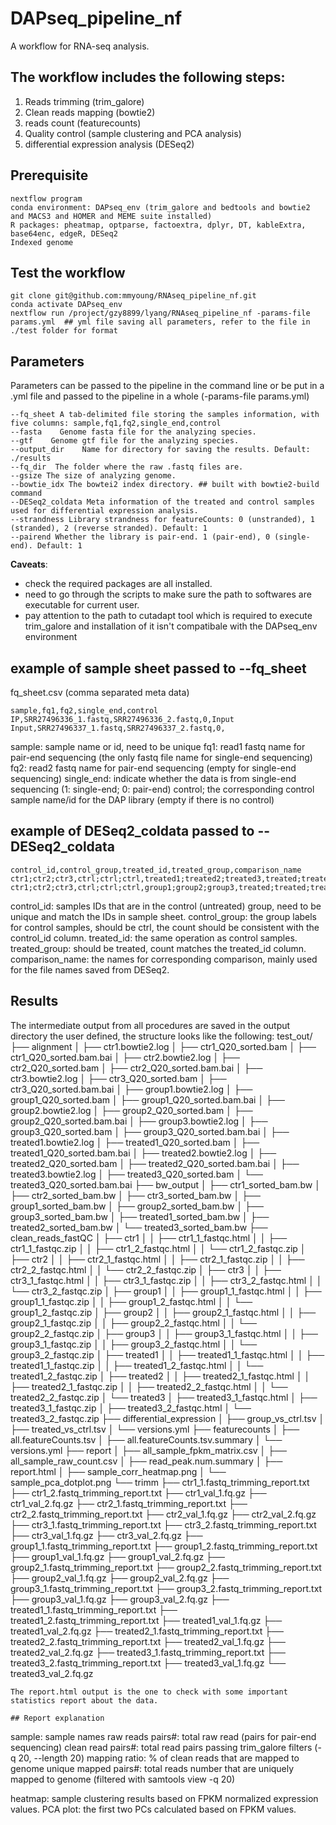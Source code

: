 # DAPseq_pipeline_nf
A workflow for RNA-seq analysis.

## The workflow includes the following steps:
1. Reads trimming (trim_galore)
2. Clean reads mapping (bowtie2)
3. reads count (featurecounts)
4. Quality control (sample clustering and PCA analysis)
5. differential expression analysis (DESeq2)

## Prerequisite
```
nextflow program
conda environment: DAPseq_env (trim_galore and bedtools and bowtie2 and MACS3 and HOMER and MEME suite installed)
R packages: pheatmap, optparse, factoextra, dplyr, DT, kableExtra, base64enc, edgeR, DESeq2
Indexed genome

```

## Test the workflow
```
git clone git@github.com:mmyoung/RNAseq_pipeline_nf.git
conda activate DAPseq_env
nextflow run /project/gzy8899/lyang/RNAseq_pipeline_nf -params-file params.yml  ## yml file saving all parameters, refer to the file in ./test folder for format

```

## Parameters

Parameters can be passed to the pipeline in the command line or be put in a .yml file and passed to the pipeline in a whole (-params-file params.yml)
```
--fq_sheet A tab-delimited file storing the samples information, with five columns: sample,fq1,fq2,single_end,control
--fasta    Genome fasta file for the analyzing species.
--gtf    Genome gtf file for the analyzing species.
--output_dir    Name for directory for saving the results. Default: ./results
--fq_dir  The folder where the raw .fastq files are.
--gsize The size of analyzing genome.
--bowtie_idx The bowtei2 index directory. ## built with bowtie2-build command
--DESeq2_coldata Meta information of the treated and control samples used for differential expression analysis.
--strandness Library strandness for featureCounts: 0 (unstranded), 1 (stranded), 2 (reverse stranded). Default: 1
--pairend Whether the library is pair-end. 1 (pair-end), 0 (single-end). Default: 1
```

**Caveats**:
* check the required packages are all installed.
* need to go through the scripts to make sure the path to softwares are executable for current user.
* pay attention to the path to cutadapt tool which is required to execute trim_galore and installation of it isn't compatibale with the DAPseq_env environment

## example of sample sheet passed to --fq_sheet
fq_sheet.csv (comma separated meta data)
```
sample,fq1,fq2,single_end,control
IP,SRR27496336_1.fastq,SRR27496336_2.fastq,0,Input
Input,SRR27496337_1.fastq,SRR27496337_2.fastq,0,
```
sample: sample name or id, need to be unique
fq1: read1 fastq name for pair-end sequencing (the only fastq file name for single-end sequencing)
fq2: read2 fastq name for pair-end sequencing (empty for single-end sequencing)
single_end: indicate whether the data is from single-end sequencing (1: single-end; 0: pair-end)
control; the corresponding control sample name/id for the DAP library (empty if there is no control)

## example of DESeq2_coldata passed to --DESeq2_coldata
```
control_id,control_group,treated_id,treated_group,comparison_name
ctr1;ctr2;ctr3,ctrl;ctrl;ctrl,treated1;treated2;treated3,treated;treated;treated,treated_vs_ctrl
ctr1;ctr2;ctr3,ctrl;ctrl;ctrl,group1;group2;group3,treated;treated;treated,group_vs_ctrl
```
control_id: samples IDs that are in the control (untreated) group, need to be unique and match the IDs in sample sheet.
control_group: the group labels for control samples, should be ctrl, the count should be consistent with the control_id column.
treated_id: the same operation as control samples.
treated_group: should be treated, count matches the treated_id column.
comparison_name: the names for corresponding comparison, mainly used for the file names saved from DESeq2.

## Results 
The intermediate output from all procedures are saved in the output directory the user defined, the structure looks like the following:
test_out/
├── alignment
│   ├── ctr1.bowtie2.log
│   ├── ctr1_Q20_sorted.bam
│   ├── ctr1_Q20_sorted.bam.bai
│   ├── ctr2.bowtie2.log
│   ├── ctr2_Q20_sorted.bam
│   ├── ctr2_Q20_sorted.bam.bai
│   ├── ctr3.bowtie2.log
│   ├── ctr3_Q20_sorted.bam
│   ├── ctr3_Q20_sorted.bam.bai
│   ├── group1.bowtie2.log
│   ├── group1_Q20_sorted.bam
│   ├── group1_Q20_sorted.bam.bai
│   ├── group2.bowtie2.log
│   ├── group2_Q20_sorted.bam
│   ├── group2_Q20_sorted.bam.bai
│   ├── group3.bowtie2.log
│   ├── group3_Q20_sorted.bam
│   ├── group3_Q20_sorted.bam.bai
│   ├── treated1.bowtie2.log
│   ├── treated1_Q20_sorted.bam
│   ├── treated1_Q20_sorted.bam.bai
│   ├── treated2.bowtie2.log
│   ├── treated2_Q20_sorted.bam
│   ├── treated2_Q20_sorted.bam.bai
│   ├── treated3.bowtie2.log
│   ├── treated3_Q20_sorted.bam
│   └── treated3_Q20_sorted.bam.bai
├── bw_output
│   ├── ctr1_sorted_bam.bw
│   ├── ctr2_sorted_bam.bw
│   ├── ctr3_sorted_bam.bw
│   ├── group1_sorted_bam.bw
│   ├── group2_sorted_bam.bw
│   ├── group3_sorted_bam.bw
│   ├── treated1_sorted_bam.bw
│   ├── treated2_sorted_bam.bw
│   └── treated3_sorted_bam.bw
├── clean_reads_fastQC
│   ├── ctr1
│   │   ├── ctr1_1_fastqc.html
│   │   ├── ctr1_1_fastqc.zip
│   │   ├── ctr1_2_fastqc.html
│   │   └── ctr1_2_fastqc.zip
│   ├── ctr2
│   │   ├── ctr2_1_fastqc.html
│   │   ├── ctr2_1_fastqc.zip
│   │   ├── ctr2_2_fastqc.html
│   │   └── ctr2_2_fastqc.zip
│   ├── ctr3
│   │   ├── ctr3_1_fastqc.html
│   │   ├── ctr3_1_fastqc.zip
│   │   ├── ctr3_2_fastqc.html
│   │   └── ctr3_2_fastqc.zip
│   ├── group1
│   │   ├── group1_1_fastqc.html
│   │   ├── group1_1_fastqc.zip
│   │   ├── group1_2_fastqc.html
│   │   └── group1_2_fastqc.zip
│   ├── group2
│   │   ├── group2_1_fastqc.html
│   │   ├── group2_1_fastqc.zip
│   │   ├── group2_2_fastqc.html
│   │   └── group2_2_fastqc.zip
│   ├── group3
│   │   ├── group3_1_fastqc.html
│   │   ├── group3_1_fastqc.zip
│   │   ├── group3_2_fastqc.html
│   │   └── group3_2_fastqc.zip
│   ├── treated1
│   │   ├── treated1_1_fastqc.html
│   │   ├── treated1_1_fastqc.zip
│   │   ├── treated1_2_fastqc.html
│   │   └── treated1_2_fastqc.zip
│   ├── treated2
│   │   ├── treated2_1_fastqc.html
│   │   ├── treated2_1_fastqc.zip
│   │   ├── treated2_2_fastqc.html
│   │   └── treated2_2_fastqc.zip
│   └── treated3
│       ├── treated3_1_fastqc.html
│       ├── treated3_1_fastqc.zip
│       ├── treated3_2_fastqc.html
│       └── treated3_2_fastqc.zip
├── differential_expression
│   ├── group_vs_ctrl.tsv
│   ├── treated_vs_ctrl.tsv
│   └── versions.yml
├── featurecounts
│   ├── all.featureCounts.tsv
│   ├── all.featureCounts.tsv.summary
│   └── versions.yml
├── report
│   ├── all_sample_fpkm_matrix.csv
│   ├── all_sample_raw_count.csv
│   ├── read_peak.num.summary
│   ├── report.html
│   ├── sample_corr_heatmap.png
│   └── sample_pca_dotplot.png
└── trimm
    ├── ctr1_1.fastq_trimming_report.txt
    ├── ctr1_2.fastq_trimming_report.txt
    ├── ctr1_val_1.fq.gz
    ├── ctr1_val_2.fq.gz
    ├── ctr2_1.fastq_trimming_report.txt
    ├── ctr2_2.fastq_trimming_report.txt
    ├── ctr2_val_1.fq.gz
    ├── ctr2_val_2.fq.gz
    ├── ctr3_1.fastq_trimming_report.txt
    ├── ctr3_2.fastq_trimming_report.txt
    ├── ctr3_val_1.fq.gz
    ├── ctr3_val_2.fq.gz
    ├── group1_1.fastq_trimming_report.txt
    ├── group1_2.fastq_trimming_report.txt
    ├── group1_val_1.fq.gz
    ├── group1_val_2.fq.gz
    ├── group2_1.fastq_trimming_report.txt
    ├── group2_2.fastq_trimming_report.txt
    ├── group2_val_1.fq.gz
    ├── group2_val_2.fq.gz
    ├── group3_1.fastq_trimming_report.txt
    ├── group3_2.fastq_trimming_report.txt
    ├── group3_val_1.fq.gz
    ├── group3_val_2.fq.gz
    ├── treated1_1.fastq_trimming_report.txt
    ├── treated1_2.fastq_trimming_report.txt
    ├── treated1_val_1.fq.gz
    ├── treated1_val_2.fq.gz
    ├── treated2_1.fastq_trimming_report.txt
    ├── treated2_2.fastq_trimming_report.txt
    ├── treated2_val_1.fq.gz
    ├── treated2_val_2.fq.gz
    ├── treated3_1.fastq_trimming_report.txt
    ├── treated3_2.fastq_trimming_report.txt
    ├── treated3_val_1.fq.gz
    └── treated3_val_2.fq.gz
    
```
The report.html output is the one to check with some important statistics report about the data.

## Report explanation
```
sample: sample names
raw reads pairs#: total raw read (pairs for pair-end sequencing)
clean read pairs#: total read pairs passing trim_galore filters (-q 20, --length 20)
mapping ratio: % of clean reads that are mapped to genome
unique mapped pairs#: total reads number that are uniquely mapped to genome (filtered with samtools view -q 20)

heatmap: sample clustering results based on FPKM normalized expression values.
PCA plot: the first two PCs calculated based on FPKM values.
```

